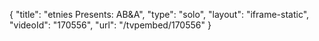 {
    "title": "etnies Presents: AB&A",
    "type": "solo",
    "layout": "iframe-static",
    "videoId": "170556",
    "url": "\/tvpembed\/170556"
}